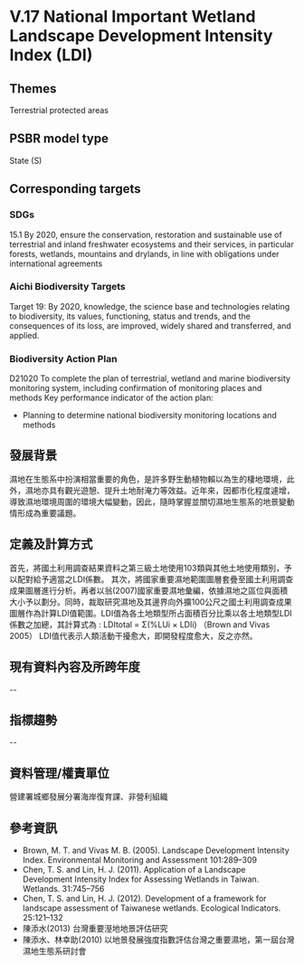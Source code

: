 # V.17 National Important Wetland Landscape Development Intensity Index (LDI)

## Themes
Terrestrial protected areas
## PSBR model type
State (S)
## Corresponding targets
### SDGs
15.1 By 2020, ensure the conservation, restoration and sustainable use of terrestrial and inland freshwater ecosystems and their services, in particular forests, wetlands, mountains and drylands, in line with obligations under international agreements
### Aichi Biodiversity Targets
Target 19: By 2020, knowledge, the science base and technologies relating to biodiversity, its values, functioning, status and trends, and the consequences of its loss, are improved, widely shared and transferred, and applied.
### Biodiversity Action Plan
D21020 To complete the plan of terrestrial, wetland and marine biodiversity monitoring system, including confirmation of monitoring places and methods Key performance indicator of the action plan:
* Planning to determine national biodiversity monitoring locations and methods
## 發展背景
濕地在生態系中扮演相當重要的角色，是許多野生動植物賴以為生的棲地環境，此外，濕地亦具有觀光遊憩、提升土地耐淹力等效益。近年來，因都市化程度遽增，導致濕地環境周圍的環境大幅變動，因此，隨時掌握並關切濕地生態系的地景變動情形成為重要議題。
## 定義及計算方式
首先，將國土利用調查結果資料之第三級土地使用103類與其他土地使用類別，予以配對給予適當之LDI係數。 其次，將國家重要濕地範圍圖層套疊至國土利用調查成果圖層進行分析。再者以翁(2007)國家重要濕地彙編，依據濕地之區位與面積大小予以劃分。同時，裁取研究濕地及其邊界向外擴100公尺之國土利用調查成果圖層作為計算LDI值範圍。LDI值為各土地類型所占面積百分比乘以各土地類型LDI係數之加總，其計算式為 : LDItotal = Σ(%LUi × LDIi) （Brown and Vivas 2005） LDI值代表示人類活動干擾愈大，即開發程度愈大，反之亦然。
## 現有資料內容及所跨年度
--
## 指標趨勢
--
## 資料管理/權責單位
營建署城鄉發展分署海岸復育課、非營利組織
## 參考資訊
* Brown, M. T. and Vivas M. B. (2005). Landscape Development Intensity Index. Environmental Monitoring and Assessment 101:289–309
* Chen, T. S. and Lin, H. J. (2011). Application of a Landscape Development Intensity Index for Assessing Wetlands in Taiwan. Wetlands. 31:745–756
* Chen, T. S. and Lin, H. J. (2012). Development of a framework for landscape assessment of Taiwanese wetlands. Ecological Indicators. 25:121–132
* 陳添水(2013) 台灣重要溼地地景評估研究
* 陳添水、林幸助(2010) 以地景發展強度指數評估台灣之重要濕地，第一屆台灣濕地生態系研討會